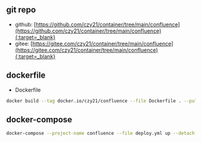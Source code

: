 ## git repo
  - github: [https://github.com/czy21/container/tree/main/confluence](https://github.com/czy21/container/tree/main/confluence){:target=_blank}
  - gitee: [https://gitee.com/czy21/container/tree/main/confluence](https://gitee.com/czy21/container/tree/main/confluence){:target=_blank}
## dockerfile
- Dockerfile
```bash
docker build --tag docker.io/czy21/confluence --file Dockerfile . --pull
```
## docker-compose
```bash
docker-compose --project-name confluence --file deploy.yml up --detach --remove-orphans
```
